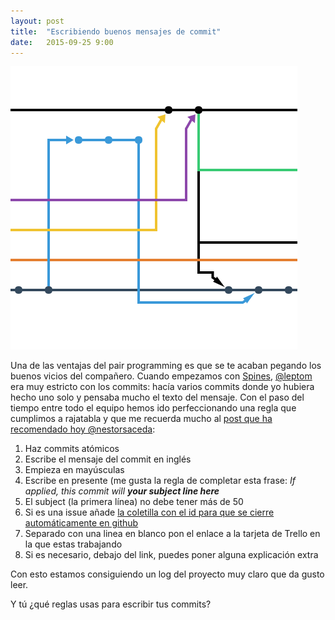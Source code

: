 ```yaml
---
layout: post
title:  "Escribiendo buenos mensajes de commit"
date:   2015-09-25 9:00
---
```

![github branches](/assets/branches.png)

Una de las ventajas del pair programming es que se te acaban pegando los buenos vicios del compañero. Cuando empezamos con [Spines](http://spines.me), [@leptom](https://twitter.com/leptom) era muy estricto con los commits: hacía varios commits donde yo hubiera hecho uno solo y pensaba mucho el texto del mensaje. 
Con el paso del tiempo entre todo el equipo hemos ido perfeccionando una regla que cumplimos a rajatabla y que me recuerda mucho al [post que ha recomendado hoy @nestorsaceda](http://chris.beams.io/posts/git-commit/):

1. Haz commits atómicos
2. Escribe el mensaje del commit en inglés
3. Empieza en mayúsculas
4. Escribe en presente (me gusta la regla de completar esta frase:
_If applied, this commit will **your subject line here**_
5. El subject (la primera línea) no debe tener más de 50
6. Si es una issue añade [la coletilla con el id para que se cierre automáticamente en github](https://help.github.com/articles/closing-issues-via-commit-messages/)
7. Separado con una linea en blanco pon el enlace a la tarjeta de Trello en la que estas trabajando
8. Si es necesario, debajo del link, puedes poner alguna explicación extra

Con esto estamos consiguiendo un log del proyecto muy claro que da gusto leer.

Y tú ¿qué reglas usas para escribir tus commits?
